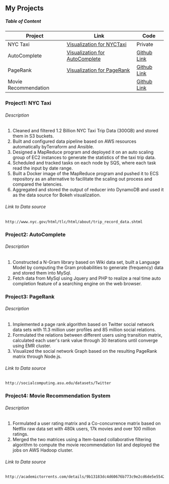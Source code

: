 ## My Projects

##### Table of Content

| Project | Link | Code |
|-|-|-|
| NYC Taxi | [Visualization for NYCTaxi](http://web.qwjlegend.com:5006/taxi) | Private|
| AutoComplete | [Visualization for AutoComplete](http://web.qwjlegend.com/autocomplete/index.php)| [Github Link](https://github.com/qwjlegend/qwjlegend.github.io/tree/master/AutoComplete) |
| PageRank |[Visualization for PageRank](http://web.qwjlegend.com/pagerank_search) | [Github Link](https://github.com/qwjlegend/qwjlegend.github.io/tree/master/PageRank) |
| Movie Recommendation |  | [Github Link](https://github.com/qwjlegend/qwjlegend.github.io/tree/master/RecommenderSystem)|


### Project1: NYC Taxi

###### Description

1. Cleaned and filtered 1.2 Billion NYC Taxi Trip Data (300GB) and stored them in S3 buckets.
2. Built and configured data pipeline based on AWS resources automatically byTerraform and Ansible.
3. Designed a MapReduce program and deployed it on an auto scaling group of EC2 instances to generate the statistics of the taxi trip data.
4. Scheduled and tracked tasks on each node by SQS, where each task read the input by date range.
5. Built a Docker image of the MapReduce program and pushed it to ECS repository as an alternative to facilitate the scaling out process and compared the latencies.
6. Aggregated and stored the output of reducer into DynamoDB and used it as the data source for Bokeh visualization.


###### Link to Data source
```
http://www.nyc.gov/html/tlc/html/about/trip_record_data.shtml
```


### Project2: AutoComplete


###### Description

1. Constructed a N-Gram library based on Wiki data set, built a Language Model by computing the Gram probabilities to generate (frequency) data and stored them into MySql.
2. Fetch data from MySql using Jquery and PHP to realize a real time auto completion feature of a searching engine on the web browser.




### Project3: PageRank
###### Description

1. Implemented a page rank algorithm based on Twitter social network data sets with 11.3 million user profiles and 85 million social relations. 
2. Formulated the relations between different users using transition matrix, calculated each user's rank value through 30 iterations until converge using EMR cluster.
3. Visualized the social network Graph based on the resulting PageRank matrix through Node.js.


###### Link to Data source
```
http://socialcomputing.asu.edu/datasets/Twitter
```

### Project4: Movie Recommendation System
###### Description

1. Formulated a user rating matrix and a Co-concurrence matrix based on Netflix raw data set with 480k users, 17k movies and over 100 million ratings.
2. Merged the two matrices using a Item-based collaborative filtering algorithm to compute the movie recommendation list and deployed the jobs on AWS Hadoop cluster.

###### Link to Data source
```
http://academictorrents.com/details/9b13183dc4d60676b773c9e2cd6de5e5542cee9a
```


